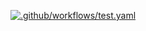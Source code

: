 [![.github/workflows/test.yaml](https://github.com/kneu-messenger-pigeon/events/actions/workflows/test.yaml/badge.svg)](https://github.com/kneu-messenger-pigeon/events/actions/workflows/test.yaml)